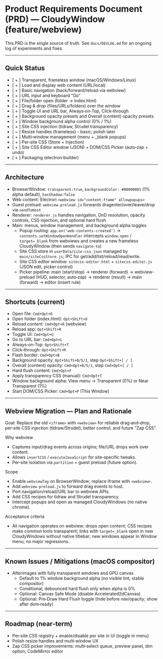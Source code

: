 # Product Requirements Document (PRD) — CloudyWindow (feature/webview)

This PRD is the single source of truth. See `docs/DEVLOG.md` for an ongoing log of experiments and fixes.

---

## Quick Status

- [ + ] Transparent, frameless window (macOS/Windows/Linux)
- [ + ] Load and display web content (URL/local)
- [ + ] Basic navigation (back/forward/reload via webview)
- [ + ] URL input and keyboard “Go”
- [ + ] File/folder open (folder → index.html)
- [ + ] Drag & drop (files/URLs/folders) over the window
- [ + ] Toggle UI and URL bar, Always‑on‑Top, Click‑through
- [ + ] Background opacity presets and Overall (content) opacity presets
- [ + ] Window background alpha control (0% / 1%)
- [ + ] Site CSS injection (tldraw, Strudel transparency)
- [ ~ ] Resize handles (frameless) - basic; polish later
- [ + ] Multi‑window management (menu + _blank popups)
- [ + ] Per‑site CSS (Store + Injection)
- [ + ] Site CSS Editor window (JSON) + DOM/CSS Picker (auto‑zap + undo)
- [ + ] Packaging (electron‑builder)

---

## Architecture

- BrowserWindow: `transparent:true`, `backgroundColor: #00000001` (1% alpha default), `hasShadow:false`
- Web content: Electron `<webview id="content-frame" allowpopups>`
- Guest preload: `webview-preload.js` forwards dragenter/over/leave/drop via `sendToHost`
- Renderer: `renderer.js` handles navigation, DnD resolution, opacity controls, CSS injection, and optional hard flush
- Main: menus, window management, and background alpha toggles
  - Popup routing: `app.on('web-contents-created')` → `contents.setWindowOpenHandler` intercepts `window.open` / `target=_blank` from webviews and creates a new frameless CloudyWindow (then sends `navigate-to`)
  - Site CSS store in `userData/site-css.json` managed by `main/siteCssStore.js`; IPC for get/add/list/reload/read/write.
  - Site CSS editor window: `sitecss-editor.html` + `sitecss-editor.js` (JSON edit, picker control)
  - Picker pipeline: main (start/stop) → renderer (forward) → webview-preload (HUD, selector, auto‑zap) → renderer (result) → main (forward) → editor (insert rule)

---

## Shortcuts (current)

- Open file: `Cmd+Opt+O`
- Open folder (index.html): `Opt+Shift+O`
- Reload content: `Cmd+Opt+R` (webview)
- Reload app: `Opt+Shift+R`
- Toggle UI: `Cmd+Opt+U`
- Go to URL bar: `Cmd+Opt+L`
- Always‑on‑Top: `Opt+Shift+T`
- Click‑through: `Opt+Shift+M`
- Flash border: `Cmd+Opt+B`
- Background opacity: `Opt+Shift+0/5/1`, step `Opt+Shift+[ / ]`
- Overall (content) opacity: `Cmd+Opt+0/5/1`, step `Cmd+Opt+[ / ]`
- Hard flush content: `Cmd+Opt+F`
- Apply transparency CSS (manual): `Cmd+Opt+T`
- Window background alpha: View menu → Transparent (0%) or Near Transparent (1%)
- Start DOM/CSS Picker: `Cmd+Opt+P` (This Window)

---

## Webview Migration — Plan and Rationale

Goal: Replace the old `<iframe>` with `<webview>` for reliable drag‑and‑drop, per‑site CSS injection (tldraw/Strudel), better control, and future “Zap CSS”.

Why webview
- Captures input/drag events across origins; file/URL drops work over content.
- Allows `insertCSS` / `executeJavaScript` for site‑specific tweaks.
- Per‑site isolation via `partition` + guest preload (future option).

Scope
- Enable `webviewTag` on BrowserWindow; replace iframe with `<webview>`.
- Add `webview-preload.js` to forward drag events to host.
- Port navigation/reload/URL bar to webview APIs.
- Add CSS recipes for tldraw and Strudel transparency.
- Intercept popups and open as managed CloudyWindows (no native chrome).

Acceptance criteria
- All navigation operates on webview; drops open content; CSS recipes make common tools transparent; links with `target=_blank` open in new CloudyWindows without native titlebar; new windows appear in Window menu; no major regressions.

---

## Known Issues / Mitigations (macOS compositor)

- Afterimages with fully transparent windows and GPU canvas
  - Default to 1% window background alpha (no visible tint, stable compositor)
  - Conditional, debounced hard flush only when alpha is 0%
  - Optional: Canvas Safe Mode (disable Accelerated2dCanvas)
  - Optional: Pre‑Draw Hard Flush toggle (hide before nav/opacity; show after dom‑ready)

---

## Roadmap (near‑term)

- Per‑site CSS registry + enable/disable per site in UI (toggle in menu)
- Polish resize handles and multi‑window UX
- Zap CSS picker improvements: multi‑select queue, preview panel, dim option; CodeMirror editor
